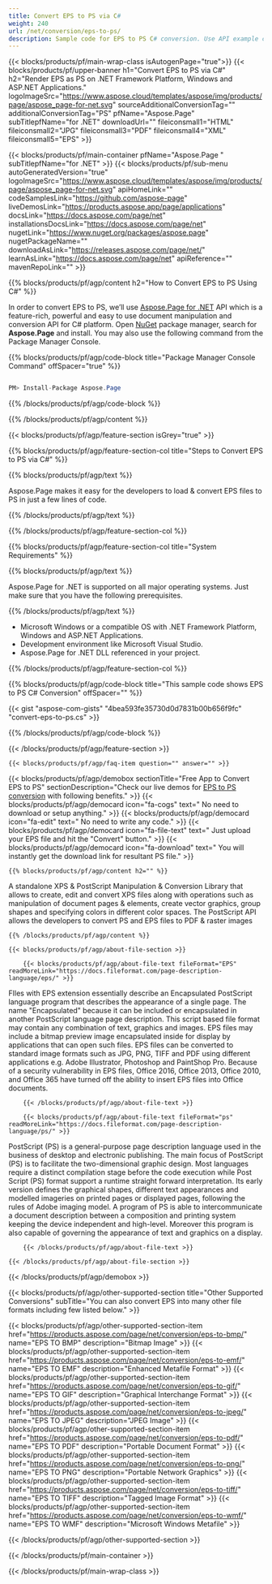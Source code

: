 ```yaml
---
title: Convert EPS to PS via C# 
weight: 240
url: /net/conversion/eps-to-ps/ 
description: Sample code for EPS to PS C# conversion. Use API example code for batch EPS files to PS conversion within VB.NET, Asp.NET or any .NET based application.
---
```


{{< blocks/products/pf/main-wrap-class isAutogenPage="true">}}
{{< blocks/products/pf/upper-banner h1="Convert EPS to PS via C#" h2="Render EPS as PS on .NET Framework Platform, Windows and ASP.NET Applications." logoImageSrc="https://www.aspose.cloud/templates/aspose/img/products/page/aspose_page-for-net.svg" sourceAdditionalConversionTag="" additionalConversionTag="PS" pfName="Aspose.Page" subTitlepfName="for .NET" downloadUrl="" fileiconsmall1="HTML" fileiconsmall2="JPG" fileiconsmall3="PDF" fileiconsmall4="XML" fileiconsmall5="EPS" >}}

{{< blocks/products/pf/main-container pfName="Aspose.Page " subTitlepfName="for .NET" >}}
{{< blocks/products/pf/sub-menu autoGeneratedVersion="true" logoImageSrc="https://www.aspose.cloud/templates/aspose/img/products/page/aspose_page-for-net.svg" apiHomeLink="" codeSamplesLink="https://github.com/aspose-page" liveDemosLink="https://products.aspose.app/page/applications" docsLink="https://docs.aspose.com/page/net" installationsDocsLink="https://docs.aspose.com/page/net" nugetLink="https://www.nuget.org/packages/aspose.page" nugetPackageName="" downloadAsLink="https://releases.aspose.com/page/net/" learnAsLink="https://docs.aspose.com/page/net" apiReference="" mavenRepoLink="" >}}

{{% blocks/products/pf/agp/content h2="How to Convert EPS to PS Using C#" %}}

 In order to convert EPS to PS, we’ll use
 [Aspose.Page for .NET](https://products.aspose.com/page/net) 
 API which is a feature-rich, powerful and easy to use document manipulation and conversion API for C# platform. Open
 [NuGet](https://www.nuget.org/packages/aspose.page) 
 package manager, search for
 **Aspose.Page** 
 and install. You may also use the following command from the Package Manager Console.

{{% blocks/products/pf/agp/code-block title="Package Manager Console Command" offSpacer="true" %}}

```cs

PM> Install-Package Aspose.Page

```

{{% /blocks/products/pf/agp/code-block %}}

{{% /blocks/products/pf/agp/content %}}

{{< blocks/products/pf/agp/feature-section isGrey="true" >}}

{{% blocks/products/pf/agp/feature-section-col title="Steps to Convert EPS to PS via C#" %}}

{{% blocks/products/pf/agp/text %}}

 Aspose.Page makes it easy for the developers to load & convert EPS files to PS in just a few lines of code.

{{% /blocks/products/pf/agp/text %}}

{{% /blocks/products/pf/agp/feature-section-col %}}

{{% blocks/products/pf/agp/feature-section-col title="System Requirements" %}}

{{% blocks/products/pf/agp/text %}}

 Aspose.Page for .NET is supported on all major operating systems. Just make sure that you have the following prerequisites.

{{% /blocks/products/pf/agp/text %}}

-  Microsoft Windows or a compatible OS with .NET Framework Platform, Windows and ASP.NET Applications.
-  Development environment like Microsoft Visual Studio.
-  Aspose.Page for .NET DLL referenced in your project.

{{% /blocks/products/pf/agp/feature-section-col %}}

{{% blocks/products/pf/agp/code-block title="This sample code shows EPS to PS C# Conversion" offSpacer="" %}}

{{< gist "aspose-com-gists" "4bea593fe35730d0d7831b00b656f9fc" "convert-eps-to-ps.cs" >}}

{{% /blocks/products/pf/agp/code-block %}}

{{< /blocks/products/pf/agp/feature-section >}}

    {{< blocks/products/pf/agp/faq-item question="" answer="" >}}
 

<!-- aboutfile Starts -->

{{< blocks/products/pf/agp/demobox sectionTitle="Free App to Convert EPS to PS" sectionDescription="Check our live demos for [EPS to PS conversion](https://products.aspose.app/page/conversion/eps-to-ps) with following benefits." >}}
        {{< blocks/products/pf/agp/democard icon="fa-cogs" text=" No need to download or setup anything." >}}
        {{< blocks/products/pf/agp/democard icon="fa-edit" text=" No need to write any code." >}}
        {{< blocks/products/pf/agp/democard icon="fa-file-text" text=" Just upload your EPS file and hit the \"Convert\" button." >}}
        {{< blocks/products/pf/agp/democard icon="fa-download" text=" You will instantly get the download link for resultant PS file." >}}

    {{% blocks/products/pf/agp/content h2="" %}}

 A standalone XPS & PostScript Manipulation & Conversion Library that allows to create, edit and convert XPS files along with operations such as manipulation of document pages & elements, create vector graphics, group shapes and specifying colors in different color spaces. The PostScript API allows the developers to convert PS and EPS files to PDF & raster images



    {{% /blocks/products/pf/agp/content %}}

    {{< blocks/products/pf/agp/about-file-section >}}

        {{< blocks/products/pf/agp/about-file-text fileFormat="EPS" readMoreLink="https://docs.fileformat.com/page-description-language/eps/" >}}
FIles with EPS extension essentially describe an Encapsulated PostScript language program that describes the appearance of a single page. The name "Encapsulated" because it can be included or encapsulated in another PostScript language page description. This script based file format may contain any combination of text, graphics and images. EPS files may include a bitmap preview image encapsulated inside for display by applications that can open such files. EPS files can be converted to standard image formats such as JPG, PNG, TIFF and PDF using different applications e.g. Adobe Illustrator, Photoshop and PaintShop Pro. Because of a security vulnerability in EPS files, Office 2016, Office 2013, Office 2010, and Office 365 have turned off the ability to insert EPS files into Office documents.

        {{< /blocks/products/pf/agp/about-file-text >}}

        {{< blocks/products/pf/agp/about-file-text fileFormat="ps" readMoreLink="https://docs.fileformat.com/page-description-language/ps/" >}}
PostScript (PS) is a general-purpose page description language used in the business of desktop and electronic publishing. The main focus of PostScript (PS) is to facilitate the two-dimensional graphic design. Most languages require a distinct compilation stage before the code execution while Post Script (PS) format support a runtime straight forward interpretation. Its early version defines the graphical shapes, different text appearances and modelled imageries on printed pages or displayed pages, following the rules of Adobe imaging model. A program of PS is able to intercommunicate a document description between a composition and printing system keeping the device independent and high-level. Moreover this program is also capable of governing the appearance of text and graphics on a display.

        {{< /blocks/products/pf/agp/about-file-text >}}

    {{< /blocks/products/pf/agp/about-file-section >}}

{{< /blocks/products/pf/agp/demobox >}}

<!-- aboutfile Ends -->

{{< blocks/products/pf/agp/other-supported-section title="Other Supported Conversions" subTitle="You can also convert EPS into many other file formats including few listed below." >}}

{{< blocks/products/pf/agp/other-supported-section-item href="https://products.aspose.com/page/net/conversion/eps-to-bmp/" name="EPS TO BMP" description="Bitmap Image" >}}
{{< blocks/products/pf/agp/other-supported-section-item href="https://products.aspose.com/page/net/conversion/eps-to-emf/" name="EPS TO EMF" description="Enhanced Metafile Format" >}}
{{< blocks/products/pf/agp/other-supported-section-item href="https://products.aspose.com/page/net/conversion/eps-to-gif/" name="EPS TO GIF" description="Graphical Interchange Format" >}}
{{< blocks/products/pf/agp/other-supported-section-item href="https://products.aspose.com/page/net/conversion/eps-to-jpeg/" name="EPS TO JPEG" description="JPEG Image" >}}
{{< blocks/products/pf/agp/other-supported-section-item href="https://products.aspose.com/page/net/conversion/eps-to-pdf/" name="EPS TO PDF" description="Portable Document Format" >}}
{{< blocks/products/pf/agp/other-supported-section-item href="https://products.aspose.com/page/net/conversion/eps-to-png/" name="EPS TO PNG" description="Portable Network Graphics" >}}
{{< blocks/products/pf/agp/other-supported-section-item href="https://products.aspose.com/page/net/conversion/eps-to-tiff/" name="EPS TO TIFF" description="Tagged Image Format" >}}
{{< blocks/products/pf/agp/other-supported-section-item href="https://products.aspose.com/page/net/conversion/eps-to-wmf/" name="EPS TO WMF" description="Microsoft Windows Metafile" >}}

{{< /blocks/products/pf/agp/other-supported-section >}}

{{< /blocks/products/pf/main-container >}}
    
{{< /blocks/products/pf/main-wrap-class >}}